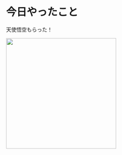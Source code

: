 # 今日やったこと
天使悟空もらった！

 <img src="https://github.com/user-attachments/assets/d91a42e2-4d0f-49d5-8bd2-8ba90140c1af" width="300">
